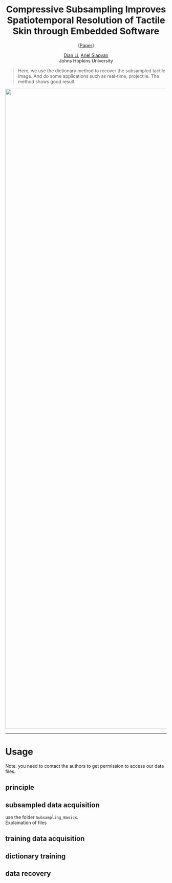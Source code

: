 <div align="center">

# Compressive Subsampling Improves Spatiotemporal Resolution of Tactile Skin through Embedded Software

[[Paper]()]

[Dian Li](), [Ariel Slapyan]()<br />
Johns Hopkins University

</div>

> Here, we use the dictionary method to recover the subsampled tactile image. And do some applications such as real-time, projectile. The method shows good result.

<div align="center">
    <img src="assets/overview.png" width="2000">
</div>

---
# Usage
Note: you need to contact the authors to get permission to access our data files.

## principle

## subsampled data acquisition
use the folder `Subsampling_Basics`. <br />
Explaination of files


## training data acquisition

## dictionary training

## data recovery





